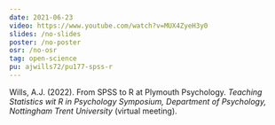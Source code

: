 ```yaml
---
date: 2021-06-23
video: https://www.youtube.com/watch?v=MUX4ZyeH3y0
slides: /no-slides
poster: /no-poster
osr: /no-osr
tag: open-science
pu: ajwills72/pu177-spss-r
---
```


Wills, A.J. (2022). From SPSS to R at Plymouth Psychology. _Teaching Statistics wit R in Psychology Symposium, Department of Psychology, Nottingham Trent University_ (virtual meeting). 



